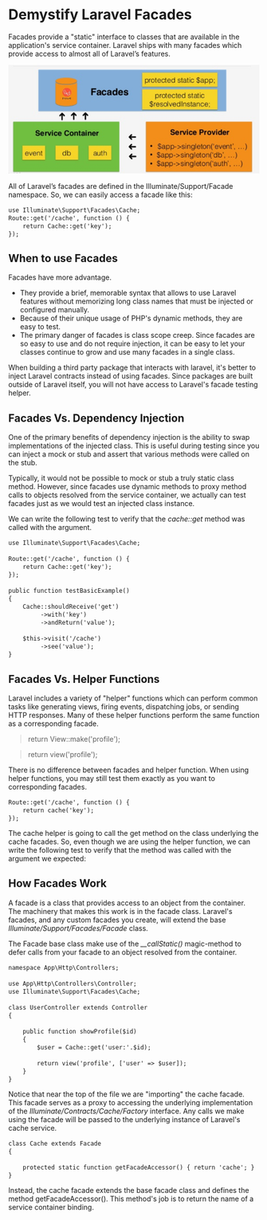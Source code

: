 # Demystify Laravel Facades

Facades provide a "static" interface to classes that are available in the application's service container. Laravel ships with many facades which provide access to almost all of Laravel’s features.

![Laravel-Facades](images/Laravel-Facades.png)

All of Laravel’s facades are defined in the Illuminate/Support/Facade namespace. So, we can easily access a facade like this:

```
use Illuminate\Support\Facades\Cache;
Route::get('/cache', function () {
    return Cache::get('key');
});
```

## When to use Facades
Facades have more advantage.
- They provide a brief, memorable syntax that allows to use Laravel features without memorizing long class names that must be injected or configured manually.
- Because of their unique usage of PHP's dynamic methods, they are easy to test.
- The primary danger of facades is class scope creep. Since facades are so easy to use and do not require injection, it can be easy to let your classes continue to grow and use many facades in a single class.

When building a third party package that interacts with laravel, it's better to inject Laravel contracts instead of using facades. Since packages are built outside of Laravel itself, you will not have access to Laravel's facade testing helper.

## Facades Vs. Dependency Injection

One of the primary benefits of dependency injection is the ability to swap implementations of the injected class. This is useful during testing since you can inject a mock or stub and assert that various methods were called on the stub.

Typically, it would not be possible to mock or stub a truly static class method. However, since facades use dynamic methods to proxy method calls to objects resolved from the service container, we actually can test facades just as we would test an injected class instance.

We can write the following test to verify that the *cache::get* method was called with the argument.

```
use Illuminate\Support\Facades\Cache;

Route::get('/cache', function () {
    return Cache::get('key');
});

public function testBasicExample()
{
    Cache::shouldReceive('get')
         ->with('key')
         ->andReturn('value');

    $this->visit('/cache')
         ->see('value');
}
```

## Facades Vs. Helper Functions

Laravel includes a variety of "helper" functions which can perform common tasks like generating views, firing events, dispatching jobs, or sending HTTP responses. Many of these helper functions perform the same function as a corresponding facade.

> return View::make('profile');

> return view('profile');

There is no difference between facades and helper function. When using helper functions, you may still test them exactly as you want to corresponding facades.
```
Route::get('/cache', function () {
    return cache('key');
});
```
The cache helper is going to call the get method on the class underlying the cache facades. So, even though we are using the helper function, we can write the following test to verify that the method was called with the argument we expected:

## How Facades Work

A facade is a class that provides access to an object from the container. The machinery that makes this work is in the facade class. Laravel's facades, and any custom facades you create, will extend the base *Illuminate/Support/Facades/Facade* class.

The Facade base class make use of the *__callStatic()* magic-method to defer calls from your facade to an object resolved from the container.

```
namespace App\Http\Controllers;

use App\Http\Controllers\Controller;
use Illuminate\Support\Facades\Cache;

class UserController extends Controller
{

    public function showProfile($id)
    {
        $user = Cache::get('user:'.$id);

        return view('profile', ['user' => $user]);
    }
}
```
Notice that near the top of the file we are "importing" the cache facade. This facade serves as a proxy to accessing the underlying implementation of the *Illuminate/Contracts/Cache/Factory* interface. Any calls we make using the facade will be passed to the underlying instance of Laravel's cache service.

```
class Cache extends Facade
{

    protected static function getFacadeAccessor() { return 'cache'; }
}
```
Instead, the cache facade extends the base facade class and defines the method getFacadeAccessor(). This method's job is to return the name of a service container binding.
